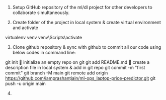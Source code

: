 1.	Setup GitHub repository of the ml/dl project for other developers to collaborate simultaneously.

2.	Create folder of the project in local system & create virtual environment and activate

virtualenv venv
venv\Scripts\activate

3.	Clone github repository & sync with github to commit all our code using below codes in command line:

git init  initialize an empty repo on git
git add README.md  create a description file in local system & add in git repo
git commit -m "first commit"
git branch -M main
git remote add origin https://github.com/iamprashantjain/ml-ops_laptop-price-predictor.git
git push -u origin main

4.	

